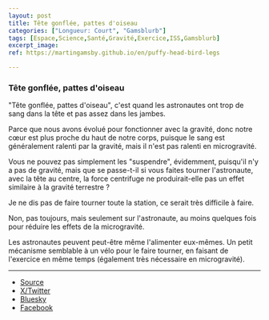 ```yaml
---
layout: post
title: Tête gonflée, pattes d'oiseau
categories: ["Longueur: Court", "Gamsblurb"]
tags: [Espace,Science,Santé,Gravité,Exercice,ISS,Gamsblurb]
excerpt_image: 
ref: https://martingamsby.github.io/en/puffy-head-bird-legs

---
```


### **Tête gonflée, pattes d'oiseau**

"Tête gonflée, pattes d'oiseau", c'est quand les astronautes ont trop de sang dans la tête et pas assez dans les jambes.

Parce que nous avons évolué pour fonctionner avec la gravité, donc notre cœur est plus proche du haut de notre corps, puisque le sang est généralement ralenti par la gravité, mais il n'est pas ralenti en microgravité.

Vous ne pouvez pas simplement les "suspendre", évidemment, puisqu'il n'y a pas de gravité, mais que se passe-t-il si vous faites tourner l'astronaute, avec la tête au centre, la force centrifuge ne produirait-elle pas un effet similaire à la gravité terrestre ? 

Je ne dis pas de faire tourner toute la station, ce serait très difficile à faire.

Non, pas toujours, mais seulement sur l'astronaute, au moins quelques fois pour réduire les effets de la microgravité.

Les astronautes peuvent peut-être même l'alimenter eux-mêmes. Un petit mécanisme semblable à un vélo pour le faire tourner, en faisant de l'exercice en même temps (également très nécessaire en microgravité).

---

- [Source](https://www.youtube.com/shorts/plq-2zw2aIE)
- [X/Twitter](https://x.com/MartinGamsby/status/1848870147458797963)
- [Bluesky](https://bsky.app/profile/martin-gamsby.bsky.social/post/3l756vw3hzo2x)
- [Facebook](https://www.facebook.com/share/v/NgQfqRLsn6CYMzSc/)

